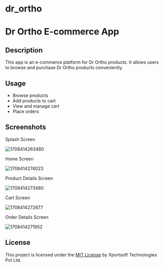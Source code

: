 # dr_ortho

# Dr Ortho E-commerce App

## Description
This app is an e-commerce platform for Dr Ortho products. It allows users to browse and purchase Dr Ortho products conveniently.

## Usage
- Browse products
- Add products to cart
- View and manage cart
- Place orders

## Screenshots

Splash Screen

![1708414263480](https://github.com/technologiesxportsoft/dr.ortho/assets/85728901/8f675849-bd4c-4907-b8d6-c64cc5b95ef4)

Home Screen

![1708414274023](https://github.com/technologiesxportsoft/dr.ortho/assets/85728901/6985f74b-f484-4673-9526-c791033a0f2c)

Product Details Screen

![1708414273480](https://github.com/technologiesxportsoft/dr.ortho/assets/85728901/32103c2b-c146-4ac5-a0c0-5f2f011c2d8f)

Cart Screen 

![1708414272677](https://github.com/technologiesxportsoft/dr.ortho/assets/85728901/cd093700-7afe-4947-a660-03dc46c07faa)

Order Details Screen

![1708414271952](https://github.com/technologiesxportsoft/dr.ortho/assets/85728901/effa6fc7-6582-4243-bb9a-84ecb48ec288)


## License
This project is licensed under the [MIT License](LICENSE) by Xportsoft Technologies Pvt Ltd.
